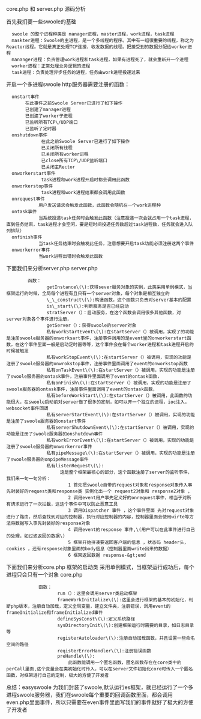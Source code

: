 core.php 和 server.php 源码分析

首先我扪要一些swoole的基础

      swoole 的整个进程种类是 manager进程，master进程，work进程，task进程
      maskter进程：Swoole的主进程，是一个多线程的程序。其中有一组很重要的线程，称之为Reactor线程。它就是真正处理TCP连接，收发数据的线程。把接受到的数据分配给worker进程
      mananger进程：负责管理work进程和task进程，如果有进程死了，就会重新开一个进程
      worker进程：正常处理业务逻辑的进程
      task进程：负责处理异步任务的进程，任务由work进程投递过来
开启一个多进程swoole http服务器需要注册的函数：

      onstart事件
           在此事件之前Swoole Server已进行了如下操作
           已创建了manager进程
           已创建了worker子进程
           已监听所有TCP\/UDP端口
           已监听了定时器
      onshutdown事件
                 在此之前Swoole Server已进行了如下操作
                 已关闭所有线程
                 已关闭所有worker进程
                 已close所有TCP\/UDP监听端口
                 已关闭主Rector
      onworkerstart事件
                 task进程和work进程开启时都会调用此函数
      onworkerstop事件
                 task进程和work进程结束都会调用此函数
      onrequest事件
                用户发送请求会触发此函数，此函数会随机在一个work进程种
      ontask事件
                当系统投递task任务时会触发此函数（注意投递一次会就占用一个task进程，直到任务结束，task进程才会空闲，要是短时间投递任务数超过task进程数，任务就会进入队列排队）
      onfinish事件
                当task任务结束时会触发此任务，注意想要开启task功能必须注册这两个事件
      onworkerror事件
                当work进程出错时会触发此函数

下面我们来分析server.php
 server.php
 
            函数：
                   getInstance\(\):获得sever服务对象的实例，此类采用单例模式，当框架运行的时候，全局每个进程有且只有一个server对象，每个对象是相互独立的
                   \_\_construct\(\):构造函数，这个函数只负责对server基本的配置
                   is\_start\(\):判断服务是否已经启动
                   stratServer（）：启动服务，在这个函数会调用很多其他函数，对server对象各个事件进行注册，
                   getServer（）：获得swoole的server对象
                   私有workStartEvent\(\):在startserver（）被调用，实现了的功能是注册swoole服务器的onworksart事件，注册事件调用的是event里的onworkerstart函数，在这个事件里面一般是启动定时器等等，这个事件会在每个worker进程和task进程开启的时候被触发
                   私有workStopEvent\(\):在startServer（）被调用，实现的功能是注册了swoole服务器的onwrokstop事件，注册事件里面调用了event的onworkstop函数
                   私有onTaskEvent\(\):在startServer（）被调用，实现的功能是注册了swoole服务器的ontask事件，注册事件里面调用了event的ontask函数，
                   私有onFinish\(\):在startServer（）被调用，实现的功能是注册了swoole服务器的ontask事件，注册事件里面调用了event的ontask函数，
                   私有beforeWorkStart\(\):在startServer（）被调用，此函数的功能很大，在swoole启动前对server做了很多的定制，如可以开一个独立的进程，ioc注入，websocket事件回调
                   私有serverStartEvent\(\):在startServer（）被调用，实现的功能是注册了swoole服务器的onstart事件
                   私有serverShutdownEvent\(\):在startServer（）被调用，实现的功能是注册了swoole服务器的onshutdown事件
                   私有workErrorEvent\(\):在startServer（）被调用，实现的功能是注册了swoole服务器的onworkerror事件
                   私有pipeMessage\(\):在startServer（）被调用，实现的功能是注册了swoole服务器的onpipeMessage事件
                   私有listenRequest\(\):
                        这是整个框架最核心的部分，这个函数注册了server的监听事件，我们来一句一句分析：
                           1 首先把swoole自带的request对象和response对象传入事先封装好的request类和response类 实例化出一个 request2对象和 response2对象 ，
                           2 调用event用户事先定义好的onrequest事件，相当于对所有请求进行了一次拦截，这这个事件中可以防止恶意工具
                           3 调用Dispatcher 事件 ，这个事件里面 先对request对象进行了路由，然后查找到对应的控制器，执行对应控制器的内容，控制器里面会使用wirte等方法将数据写入事先封装好的response对象
                           4 调用event的response 事件,\(用户可以在此事件进行自己的处理，如过滤返回的数据\)
                           5 框架开始拼凑要返回客户端的信息 ，状态码 header头， cookies ，还有response对象里面的body信息（控制器里面write出来的数据）
                           6 框架返回数据 response-&gt;end

下面我们来分析core.php 框架的启动类 采用单例模式，当框架运行成功后，每个进程只会只有一个对象
 core.php
 
                函数：
                       run（）：这里会调用server类启动框架
                       frameWorkInitIalize\(\):这里会进行框架的基本的初始化，判断php版本，注册自动加载，定义全局变量，建立文件夹，注册错误，调用event的frameInitialize和frameInitialized事件
                       defineSysConst\(\):定义系统路径
                       sysDirectoryInit\(\):创建框架运行时需要的目录，如日志目录等
                       registerAutoloader\(\):注册自动加载函数，并且设置一些命名空间的路径
                       reqisterErrorHandler\(\):注册错误函数
                       preHandle\(\):
                           此函数能调用一个匿名函数，匿名函数存在在core类中的perCall里面,这个变量会在类初始化时传入，可以在server文件初始化core时传入一个匿名函数，对框架进行自己的定制，极大的方便了开发者

总结：easyswoole 为我们封装了swoole,默认运行es框架，就已经运行了一个多进程swoole服务器，我们在swoole每个重要的回调函数里面，都会调用even.php里面事件，所以只需要在even事件里面写我们的事件就好了极大的方便了开发者
